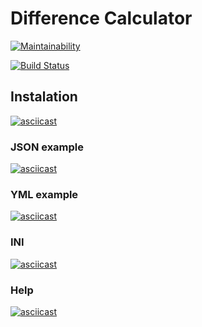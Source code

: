 # Difference Calculator

[![Maintainability](https://api.codeclimate.com/v1/badges/801468a8ac986fe32787/maintainability)](https://codeclimate.com/github/AdrewBraz/project-lvl2-s451/maintainability)

[![Build Status](https://travis-ci.org/AdrewBraz/project-lvl2-s451.svg?branch=master)](https://travis-ci.org/AdrewBraz/project-lvl2-s451)

## Instalation
[![asciicast](https://asciinema.org/a/lQ2GzmdCCT6A0Jj3tG8XbSgSi.svg)](https://asciinema.org/a/lQ2GzmdCCT6A0Jj3tG8XbSgSi)

### JSON example
[![asciicast](https://asciinema.org/a/ZEiyRCAZ78rxVLOQbk4U1vqJr.svg)](https://asciinema.org/a/ZEiyRCAZ78rxVLOQbk4U1vqJr)

### YML example
[![asciicast](https://asciinema.org/a/psC9nnXLxhFgUErkRwIptDiEt.svg)](https://asciinema.org/a/psC9nnXLxhFgUErkRwIptDiEt)

### INI
[![asciicast](https://asciinema.org/a/VxMWpe5FtliLbLQLPaUw1VWiX.svg)](https://asciinema.org/a/VxMWpe5FtliLbLQLPaUw1VWiX)

### Help
[![asciicast](https://asciinema.org/a/cjOugPhzuUP5QaN1okociWcoU.svg)](https://asciinema.org/a/cjOugPhzuUP5QaN1okociWcoU)
